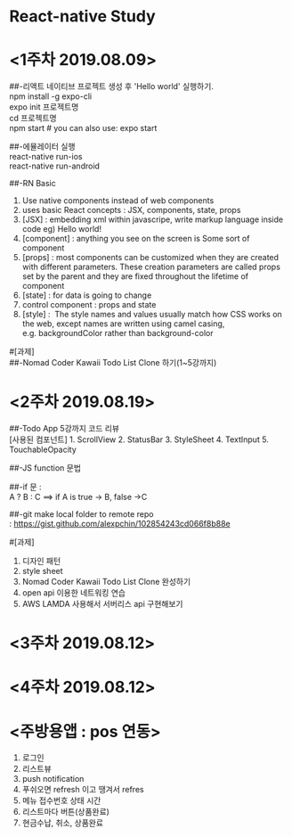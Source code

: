 # React-native Study

<1주차 2019.08.09>
================
  ##-리액트 네이티브 프로젝트 생성 후 'Hello world' 실행하기.\
     npm install -g expo-cli\
     expo init 프로젝트명\
     cd 프로젝트명\
     npm start # you can also use: expo start
    
   ##-에뮬레이터 실행\
     react-native run-ios\
     react-native run-android
    
   ##-RN Basic
   1. Use native components instead of web components
   2. uses basic React concepts : JSX, components, state, props
   3. [JSX] : embedding xml within javascripe, write markup language inside code
      eg) <View><Text>Hello world!</Text></View> 
   4. [component] : anything you see on the screen is Some sort of component
   5. [props] : most components can be customized when they are created with different parameters. These creation parameters                   are called props set by the parent and they are fixed throughout the lifetime of component
   6. [state] : for data is going to change
   7. control component : props and state
   8. [style] :  The style names and values usually match how CSS works on the web, except names are written using camel                        casing, e.g. backgroundColor rather than background-color

  #[과제]\
  ##-Nomad Coder Kawaii Todo List Clone 하기(1~5강까지)
  
<2주차 2019.08.19>
================
  ##-Todo App 5강까지 코드 리뷰\
    [사용된 컴포넌트]
    1. ScrollView
    2. StatusBar
    3. StyleSheet
    4. TextInput
    5. TouchableOpacity
    
  ##-JS function 문법
  
  ##-if 문 :\
    A ? B : C ==> if A is true -> B, false ->C
    
  ##-git make local folder to remote repo\
    : https://gist.github.com/alexpchin/102854243cd066f8b88e
    
  
  #[과제]
  1. 디자인 패턴
  2. style sheet
  3. Nomad Coder Kawaii Todo List Clone 완성하기
  4. open api 이용한 네트워킹 연습
  5. AWS LAMDA 사용해서 서버리스 api 구현해보기
    
<3주차 2019.08.12>
===============
<4주차 2019.08.12>
==============

<주방용앱 : pos 연동>
========
1. 로그인
2. 리스트뷰
3. push notification
4. 푸쉬오면 refresh 이고 땡겨서 refres
5. 메뉴 접수번호 상태 시간
6. 리스트마다 버튼(상품완료)
7. 현금수납, 취소, 상품완료
